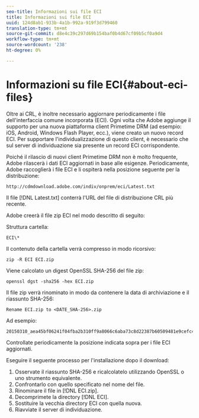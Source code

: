```yaml
---
seo-title: Informazioni sui file ECI
title: Informazioni sui file ECI
uuid: 124d8ab1-933b-4a1b-992a-919f3d799460
translation-type: tm+mt
source-git-commit: d8e4c39c297d69b154baf0b4d67cf09b5cf0a9d4
workflow-type: tm+mt
source-wordcount: '238'
ht-degree: 0%

---
```



# Informazioni su file ECI{#about-eci-files}

Oltre ai CRL, è inoltre necessario aggiornare periodicamente i file dell&#39;interfaccia comune incorporata (ECI). Ogni volta che  Adobe aggiunge il supporto per una nuova piattaforma client Primetime DRM (ad esempio: iOS, Android, Windows Flash Player, ecc.), viene creato un nuovo record ECI. Per supportare l&#39;individualizzazione di questo client, è necessario che sul server di individuazione sia presente un record ECI corrispondente.

Poiché il rilascio di nuovi client Primetime DRM non è molto frequente,  Adobe rilascerà i dati ECI aggiornati in base alle esigenze. Periodicamente,  Adobe raccoglierà i file ECI e li ospiterà nella posizione seguente per la distribuzione:

```
http://cdmdownload.adobe.com/indiv/onprem/eci/Latest.txt
```

Il file [!DNL Latest.txt] conterrà l&#39;URL del file di distribuzione CRL più recente.

 Adobe creerà il file zip ECI nel modo descritto di seguito:

Struttura cartella:

```
ECI\*
```

Il contenuto della cartella verrà compresso in modo ricorsivo:

```
zip -R ECI ECI.zip
```

Viene calcolato un digest OpenSSL SHA-256 del file zip:

```
openssl dgst -sha256 -hex ECI.zip
```

Il file zip verrà rinominato in modo da contenere la data di archiviazione e il riassunto SHA-256:

```
Rename ECI.zip to <DATE_SHA-256>.zip
```

Ad esempio:

```
20150310_aea45bf06241f04fba2b310ff9a8066c6aba73c8d22387b60509481e9cefc43e.zip
```

Controllate periodicamente la posizione indicata sopra per i file ECI aggiornati.

Eseguire il seguente processo per l&#39;installazione dopo il download:

1. Osservate il riassunto SHA-256 e ricalcolatelo utilizzando OpenSSL o uno strumento equivalente.
1. Confrontarlo con quello specificato nel nome del file.
1. Rinominare il file in [!DNL ECI.zip].
1. Decomprimete la directory [!DNL ECI].
1. Sostituire la vecchia directory ECI con quella nuova.
1. Riavviate il server di individuazione.

